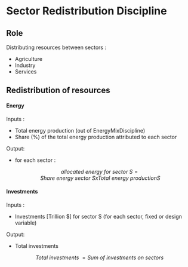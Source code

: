 # Sector Redistribution Discipline

## Role

Distributing resources between sectors :
- Agriculture
- Industry
- Services

## Redistribution of resources

#### Energy

Inputs :
- Total energy production (out of EnergyMixDiscipline)
- Share (%) of the total energy production attributed to each sector

Output:
- for each sector :

$$ allocated\ energy\ for\ sector\ S = Share\ energy\ sector\ S x Total\ energy\ production S$$


#### Investments

Inputs :
- Investments [Trillion $] for sector S (for each sector, fixed or design variable)

Output:
- Total investments 

$$ Total\ investments\ = Sum\ of\ investments\ on\ sectors\ $$

